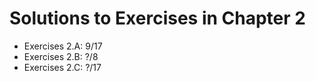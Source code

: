 # Solutions to Exercises in Chapter 2

- Exercises 2.A: 9/17
- Exercises 2.B: ?/8
- Exercises 2.C: ?/17